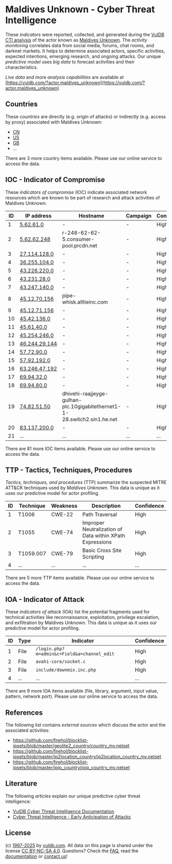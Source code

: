 # Maldives Unknown - Cyber Threat Intelligence

These _indicators_ were reported, collected, and generated during the [VulDB CTI analysis](https://vuldb.com/?kb.cti) of the actor known as [Maldives Unknown](https://vuldb.com/?actor.maldives_unknown). The _activity monitoring_ correlates data from social media, forums, chat rooms, and darknet markets. It helps to determine associated actors, specific activities, expected intentions, emerging research, and ongoing attacks. Our unique _predictive model_ uses _big data_ to forecast activities and their characteristics.

_Live data_ and more _analysis capabilities_ are available at [https://vuldb.com/?actor.maldives_unknown](https://vuldb.com/?actor.maldives_unknown)

## Countries

These _countries_ are directly (e.g. origin of attacks) or indirectly (e.g. access by proxy) associated with Maldives Unknown:

* [CN](https://vuldb.com/?country.cn)
* [US](https://vuldb.com/?country.us)
* [GB](https://vuldb.com/?country.gb)
* ...

There are 3 more country items available. Please use our online service to access the data.

## IOC - Indicator of Compromise

These _indicators of compromise_ (IOC) indicate associated network resources which are known to be part of research and attack activities of Maldives Unknown.

ID | IP address | Hostname | Campaign | Confidence
-- | ---------- | -------- | -------- | ----------
1 | [5.62.61.0](https://vuldb.com/?ip.5.62.61.0) | - | - | High
2 | [5.62.62.248](https://vuldb.com/?ip.5.62.62.248) | r-248-62-62-5.consumer-pool.prcdn.net | - | High
3 | [27.114.128.0](https://vuldb.com/?ip.27.114.128.0) | - | - | High
4 | [36.255.104.0](https://vuldb.com/?ip.36.255.104.0) | - | - | High
5 | [43.226.220.0](https://vuldb.com/?ip.43.226.220.0) | - | - | High
6 | [43.231.28.0](https://vuldb.com/?ip.43.231.28.0) | - | - | High
7 | [43.247.140.0](https://vuldb.com/?ip.43.247.140.0) | - | - | High
8 | [45.12.70.156](https://vuldb.com/?ip.45.12.70.156) | pipe-whisk.alltieinc.com | - | High
9 | [45.12.71.156](https://vuldb.com/?ip.45.12.71.156) | - | - | High
10 | [45.42.136.0](https://vuldb.com/?ip.45.42.136.0) | - | - | High
11 | [45.61.40.0](https://vuldb.com/?ip.45.61.40.0) | - | - | High
12 | [45.254.246.0](https://vuldb.com/?ip.45.254.246.0) | - | - | High
13 | [46.244.29.144](https://vuldb.com/?ip.46.244.29.144) | - | - | High
14 | [57.72.90.0](https://vuldb.com/?ip.57.72.90.0) | - | - | High
15 | [57.92.192.0](https://vuldb.com/?ip.57.92.192.0) | - | - | High
16 | [63.246.47.192](https://vuldb.com/?ip.63.246.47.192) | - | - | High
17 | [69.94.32.0](https://vuldb.com/?ip.69.94.32.0) | - | - | High
18 | [69.94.80.0](https://vuldb.com/?ip.69.94.80.0) | - | - | High
19 | [74.82.51.50](https://vuldb.com/?ip.74.82.51.50) | dhivehi-raajjeyge-gulhan-plc.10gigabitethernet1-1-28.switch2.sin1.he.net | - | High
20 | [83.137.200.0](https://vuldb.com/?ip.83.137.200.0) | - | - | High
21 | ... | ... | ... | ...

There are 81 more IOC items available. Please use our online service to access the data.

## TTP - Tactics, Techniques, Procedures

_Tactics, techniques, and procedures_ (TTP) summarize the suspected MITRE ATT&CK techniques used by _Maldives Unknown_. This data is unique as it uses our predictive model for actor profiling.

ID | Technique | Weakness | Description | Confidence
-- | --------- | -------- | ----------- | ----------
1 | T1006 | CWE-22 | Path Traversal | High
2 | T1055 | CWE-74 | Improper Neutralization of Data within XPath Expressions | High
3 | T1059.007 | CWE-79 | Basic Cross Site Scripting | High
4 | ... | ... | ... | ...

There are 5 more TTP items available. Please use our online service to access the data.

## IOA - Indicator of Attack

These _indicators of attack_ (IOA) list the potential fragments used for technical activities like reconnaissance, exploitation, privilege escalation, and exfiltration by Maldives Unknown. This data is unique as it uses our predictive model for actor profiling.

ID | Type | Indicator | Confidence
-- | ---- | --------- | ----------
1 | File | `/login.php?m=admin&c=Field&a=channel_edit` | High
2 | File | `avahi-core/socket.c` | High
3 | File | `include/downmix.inc.php` | High
4 | ... | ... | ...

There are 9 more IOA items available (file, library, argument, input value, pattern, network port). Please use our online service to access the data.

## References

The following list contains _external sources_ which discuss the actor and the associated activities:

* https://github.com/firehol/blocklist-ipsets/blob/master/geolite2_country/country_mv.netset
* https://github.com/firehol/blocklist-ipsets/blob/master/ip2location_country/ip2location_country_mv.netset
* https://github.com/firehol/blocklist-ipsets/blob/master/ipip_country/ipip_country_mv.netset

## Literature

The following _articles_ explain our unique predictive cyber threat intelligence:

* [VulDB Cyber Threat Intelligence Documentation](https://vuldb.com/?kb.cti)
* [Cyber Threat Intelligence - Early Anticipation of Attacks](https://www.scip.ch/en/?labs.20201022)

## License

(c) [1997-2025](https://vuldb.com/?kb.changelog) by [vuldb.com](https://vuldb.com/?kb.about). All data on this page is shared under the license [CC BY-NC-SA 4.0](https://creativecommons.org/licenses/by-nc-sa/4.0/). Questions? Check the [FAQ](https://vuldb.com/?kb.faq), read the [documentation](https://vuldb.com/?kb) or [contact us](https://vuldb.com/?contact)!
